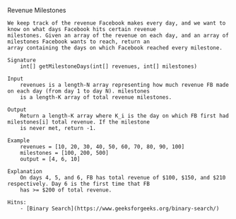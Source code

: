 Revenue Milestones

    We keep track of the revenue Facebook makes every day, and we want to know on what days Facebook hits certain revenue 
    milestones. Given an array of the revenue on each day, and an array of milestones Facebook wants to reach, return an 
    array containing the days on which Facebook reached every milestone.

    Signature
        int[] getMilestoneDays(int[] revenues, int[] milestones)
    
    Input
        revenues is a length-N array representing how much revenue FB made on each day (from day 1 to day N). milestones 
        is a length-K array of total revenue milestones.
    
    Output
        Return a length-K array where K_i is the day on which FB first had milestones[i] total revenue. If the milestone 
        is never met, return -1.
    
    Example
        revenues = [10, 20, 30, 40, 50, 60, 70, 80, 90, 100]
        milestones = [100, 200, 500]
        output = [4, 6, 10]

    Explanation
        On days 4, 5, and 6, FB has total revenue of $100, $150, and $210 respectively. Day 6 is the first time that FB
        has >= $200 of total revenue.

    Hitns:
        - [Binary Search](https://www.geeksforgeeks.org/binary-search/)